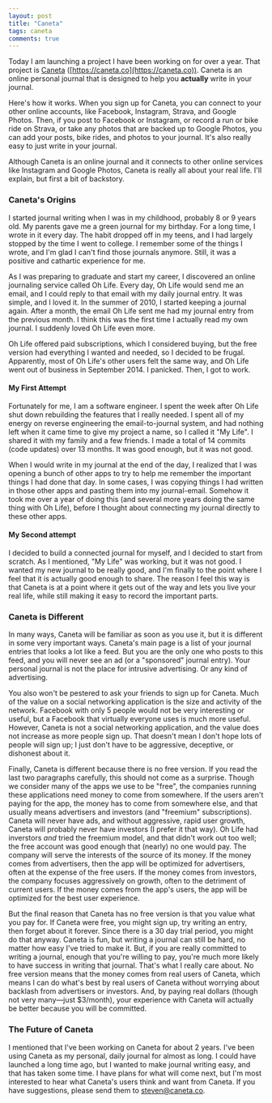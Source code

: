 ```yaml
---
layout: post
title: "Caneta"
tags: caneta
comments: true
---
```


Today I am launching a project I have been working on for over a year. That project is [Caneta](https://caneta.co) ([https://caneta.co](https://caneta.co)). Caneta is an online personal journal that is designed to help you __actually__ write in your journal.

Here's how it works. When you sign up for Caneta, you can connect to your other online accounts, like Facebook, Instagram, Strava, and Google Photos. Then, if you post to Facebook or Instagram, or record a run or bike ride on Strava, or take any photos that are backed up to Google Photos, you can add your posts, bike rides, and photos to your journal. It's also really easy to just write in your journal.

Although Caneta is an online journal and it connects to other online services like Instagram and Google Photos, Caneta is really all about your real life. I'll explain, but first a bit of backstory.

### Caneta's Origins

I started journal writing when I was in my childhood, probably 8 or 9 years old. My parents gave me a green journal for my birthday. For a long time, I wrote in it every day. The habit dropped off in my teens, and I had largely stopped by the time I went to college. I remember some of the things I wrote, and I'm glad I can't find those journals anymore. Still, it was a positive and cathartic experience for me.

As I was preparing to graduate and start my career, I discovered an online journaling service called Oh Life. Every day, Oh Life would send me an email, and I could reply to that email with my daily journal entry. It was simple, and I loved it. In the summer of 2010, I started keeping a journal again. After a month, the email Oh Life sent me had my journal entry from the previous month. I think this was the first time I actually read my own journal. I suddenly loved Oh Life even more.

Oh Life offered paid subscriptions, which I considered buying, but the free version had everything I wanted and needed, so I decided to be frugal. Apparently, most of Oh Life's other users felt the same way, and Oh Life went out of business in September 2014. I panicked. Then, I got to work.

#### My First Attempt

Fortunately for me, I am a software engineer. I spent the week after Oh Life shut down rebuilding the features that I really needed. I spent all of my energy on reverse engineering the email-to-journal system, and had nothing left when it came time to give my project a name, so I called it "My Life". I shared it with my family and a few friends. I made a total of 14 commits (code updates) over 13 months. It was good enough, but it was not good.

When I would write in my journal at the end of the day, I realized that I was opening a bunch of other apps to try to help me remember the important things I had done that day. In some cases, I was copying things I had written in those other apps and pasting them into my journal-email. Somehow it took me over a year of doing this (and several more years doing the same thing with Oh Life), before I thought about connecting my journal directly to these other apps.

#### My Second attempt

I decided to build a connected journal for myself, and I decided to start from scratch. As I mentioned, "My Life" was working, but it was not good. I wanted my new journal to be really good, and I'm finally to the point where I feel that it is actually good enough to share. The reason I feel this way is that Caneta is at a point where it gets out of the way and lets you live your real life, while still making it easy to record the important parts.

### Caneta is Different

In many ways, Caneta will be familiar as soon as you use it, but it is different in some very important ways. Caneta's main page is a list of your journal entries that looks a lot like a feed. But you are the only one who posts to this feed, and you will never see an ad (or a "sponsored" journal entry). Your personal journal is not the place for intrusive advertising. Or any kind of advertising.

You also won't be pestered to ask your friends to sign up for Caneta. Much of the value on a social networking application is the size and activity of the network. Facebook with only 5 people would not be very interesting or useful, but a Facebook that virtually everyone uses is much more useful. However, Caneta is not a social networking application, and the value does not increase as more people sign up. That doesn't mean I don't hope lots of people will sign up; I just don't have to be aggressive, deceptive, or dishonest about it.

Finally, Caneta is different because there is no free version. If you read the last two paragraphs carefully, this should not come as a surprise. Though we consider many of the apps we use to be "free", the companies running these applications need money to come from somewhere. If the users aren't paying for the app, the money has to come from somewhere else, and that usually means advertisers and investors (and "freemium" subscriptions). Caneta will never have ads, and without aggressive, rapid user growth, Caneta will probably never have investors (I prefer it that way). Oh Life had inverstors _and_ tried the freemium model, and that didn't work out too well; the free account was good enough that (nearly) no one would pay. The company will serve the interests of the source of its money. If the money comes from advertisers, then the app will be optimized for advertisers, often at the expense of the free users. If the money comes from investors, the company focuses aggressively on growth, often to the detriment of current users. If the money comes from the app's users, the app will be optimized for the best user experience.

But the final reason that Caneta has no free version is that you value what you pay for. If Caneta were free, you might sign up, try writing an entry, then forget about it forever. Since there is a 30 day trial period, you might do that anyway. Caneta is fun, but writing a journal can still be hard, no matter how easy I've tried to make it. But, if you are really committed to writing a journal, enough that you're willing to pay, you're much more likely to have success in writing that journal. That's what I really care about. No free version means that the money comes from real users of Caneta, which means I can do what's best by real users of Caneta without worrying about backlash from advertisers or investors. And, by paying real dollars (though not very many&mdash;just $3/month), your experience with Caneta will actually be better because you will be committed.

### The Future of Caneta

I mentioned that I've been working on Caneta for about 2 years. I've been using Caneta as my personal, daily journal for almost as long. I could have launched a long time ago, but I wanted to make journal writing easy, and that has taken some time. I have plans for what will come next, but I'm most interested to hear what Caneta's users think and want from Caneta. If you have suggestions, please send them to <a href="mailto:steven@caneta.co">steven@caneta.co</a>.